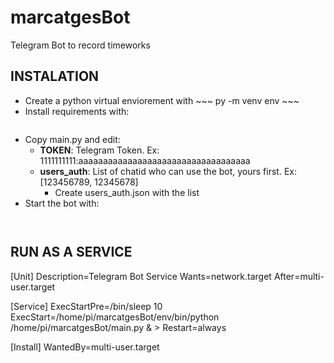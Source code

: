 # marcatgesBot
Telegram Bot to record timeworks

## INSTALATION
- Create a python virtual enviorement with ~~~ py -m venv env ~~~
- Install requirements with:
~~~ pip install -r requirements.txt 
~~~
- Copy main.py and edit:
    - **TOKEN**: Telegram Token. Ex: 1111111111:aaaaaaaaaaaaaaaaaaaaaaaaaaaaaaaaaaa
    - **users_auth**: List of chatid who can use the bot, yours first. Ex: [123456789, 12345678]
        - Create users_auth.json with the list 
- Start the bot with:
~~~ .\env\Scripts\activate 
~~~
~~~ python main.py 
~~~



## RUN AS A SERVICE ##
[Unit]
Description=Telegram Bot Service
Wants=network.target
After=multi-user.target

[Service]
ExecStartPre=/bin/sleep 10
ExecStart=/home/pi/marcatgesBot/env/bin/python /home/pi/marcatgesBot/main.py & >
Restart=always

[Install]
WantedBy=multi-user.target
